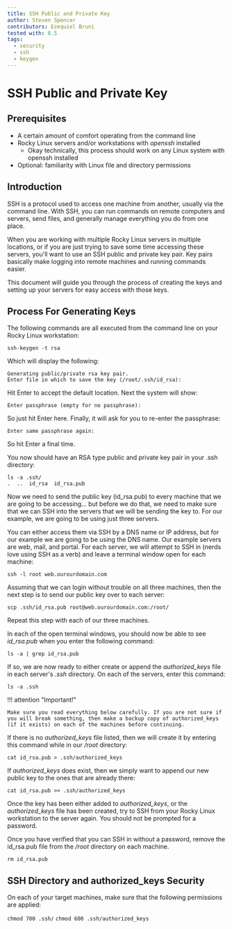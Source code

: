 ```yaml
---
title: SSH Public and Private Key
author: Steven Spencer
contributors: Ezequiel Bruni
tested with: 8.5
tags:
  - security
  - ssh
  - keygen
---
```


# SSH Public and Private Key

## Prerequisites

* A certain amount of comfort operating from the command line
* Rocky Linux servers and/or workstations with *openssh* installed
    * Okay technically, this process should work on any Linux system with openssh installed
* Optional: familiarity with Linux file and directory permissions

## Introduction

SSH is a protocol used to access one machine from another, usually via the command line. With SSH, you can run commands on remote computers and servers, send files, and generally manage everything you do from one place.

When you are working with multiple Rocky Linux servers in multiple locations, or if you are just trying to save some time accessing these servers, you'll want to use an SSH public and private key pair. Key pairs basically make logging into remote machines and running commands easier.

This document will guide you through the process of creating the keys and setting up your servers for easy access with those keys.

## Process For Generating Keys

The following commands are all executed from the command line on your Rocky Linux workstation:

```
ssh-keygen -t rsa
```

Which will display the following:

```
Generating public/private rsa key pair.
Enter file in which to save the key (/root/.ssh/id_rsa):
```

Hit Enter to accept the default location. Next the system will show:

`Enter passphrase (empty for no passphrase):`

So just hit Enter here. Finally, it will ask for you to re-enter the passphrase:

`Enter same passphrase again:`

So hit Enter a final time.

You now should have an RSA type public and private key pair in your .ssh directory:

```
ls -a .ssh/
.  ..  id_rsa  id_rsa.pub
```

Now we need to send the public key (id_rsa.pub) to every machine that we are going to be accessing... but before we do that, we need to make sure that we can SSH into the servers that we will be sending the key to. For our example, we are going to be using just three servers.

You can either access them via SSH by a DNS name or IP address, but for our example we are going to be using the DNS name. Our example servers are web, mail, and portal. For each server, we will attempt to SSH in (nerds love using SSH as a verb) and leave a terminal window open for each machine:

`ssh -l root web.ourourdomain.com`

Assuming that we can login without trouble on all three machines, then the next step is to send our public key over to each server:

`scp .ssh/id_rsa.pub root@web.ourourdomain.com:/root/`

Repeat this step with each of our three machines.

In each of the open terminal windows, you should now be able to see *id_rsa.pub* when you enter the following command:

`ls -a | grep id_rsa.pub`

If so, we are now ready to either create or append the *authorized_keys* file in each server's *.ssh* directory. On each of the servers, enter this command:

`ls -a .ssh`

!!! attention "Important!"

    Make sure you read everything below carefully. If you are not sure if you will break something, then make a backup copy of authorized_keys (if it exists) on each of the machines before continuing.

If there is no *authorized_keys* file listed, then we will create it by entering this command while in our _/root_ directory:

`cat id_rsa.pub > .ssh/authorized_keys`

If _authorized_keys_ does exist, then we simply want to append our new public key to the ones that are already there:

`cat id_rsa.pub >> .ssh/authorized_keys`

Once the key has been either added to _authorized_keys_, or the _authorized_keys_ file has been created, try to SSH from your Rocky Linux workstation to the server again. You should not be prompted for a password.

Once you have verified that you can SSH in without a password, remove the id_rsa.pub file from the _/root_ directory on each machine.

`rm id_rsa.pub`

## SSH Directory and authorized_keys Security

On each of your target machines, make sure that the following permissions are applied:

`chmod 700 .ssh/`
`chmod 600 .ssh/authorized_keys`
